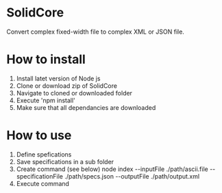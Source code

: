 # SolidCore
Convert complex fixed-width file to complex XML or JSON file. 
# How to install
1. Install latet version of Node js
2. Clone or download zip of SolidCore
3. Navigate to cloned or downloaded folder 
4. Execute 'npm install'
5. Make sure that all dependancies are downloaded

# How to use
1. Define spefications
2. Save specifications in a sub folder
3. Create command (see below)
   node index --inputFile ./path/ascii.file --specificationFile ./path/specs.json --outputFile ./path/output.xml
4. Execute command